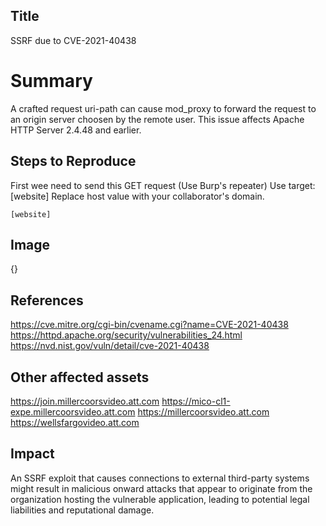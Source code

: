 ## Title
SSRF due to CVE-2021-40438

# Summary
A crafted request uri-path can cause mod_proxy to forward the request to an origin server choosen by the remote user. This issue affects Apache HTTP Server 2.4.48 and earlier.

## Steps to Reproduce
First wee need to send this GET request (Use Burp's repeater)
Use target: [website]
Replace host value with your collaborator's domain. 
```
[website]
```

## Image
{}

## References
https://cve.mitre.org/cgi-bin/cvename.cgi?name=CVE-2021-40438
https://httpd.apache.org/security/vulnerabilities_24.html
https://nvd.nist.gov/vuln/detail/cve-2021-40438

## Other affected assets
https://join.millercoorsvideo.att.com
https://mico-cl1-expe.millercoorsvideo.att.com
https://millercoorsvideo.att.com
https://wellsfargovideo.att.com

## Impact
An SSRF exploit that causes connections to external third-party systems might result in malicious onward attacks that appear to originate from the organization hosting the vulnerable application, leading to potential legal liabilities and reputational damage.